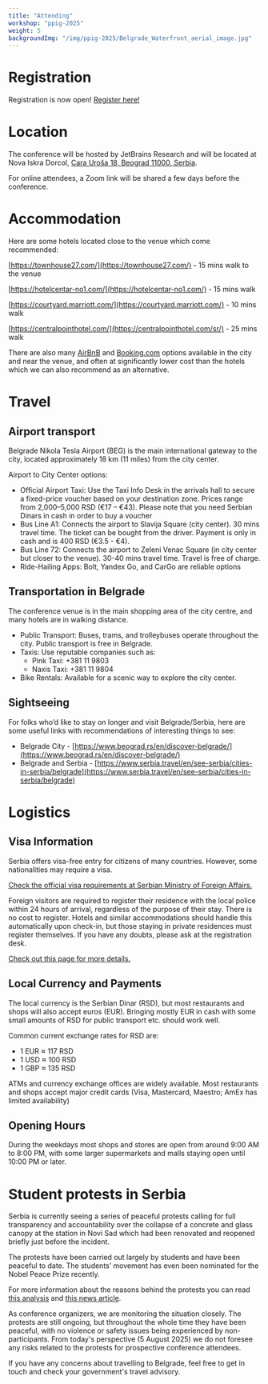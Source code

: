 ```yaml
---
title: "Attending"
workshop: "ppig-2025"
weight: 5
backgroundImg: "/img/ppig-2025/Belgrade_Waterfront_aerial_image.jpg"
---
```


# Registration

Registration is now open! [Register here!](https://www.eventbrite.co.uk/e/ppig-2025-tickets-1431584149729)

# Location

The conference will be hosted by JetBrains Research and will be located at Nova Iskra Dorcol, [Cara Uroša 18, Beograd 11000, Serbia](https://www.google.com/maps?q=Cara+Uro%C5%A1a+18).

For online attendees, a Zoom link will be shared a few days before the conference.

# Accommodation

Here are some hotels located close to the venue which come recommended:

[https://townhouse27.com/](https://townhouse27.com/) - 15 mins walk to the venue

[https://hotelcentar-no1.com/](https://hotelcentar-no1.com/) - 15 mins walk

[https://courtyard.marriott.com/](https://courtyard.marriott.com/) - 10 mins walk

[https://centralpointhotel.com/](https://centralpointhotel.com/sr/) - 25 mins walk

There are also many [AirBnB](https://www.airbnb.co.uk/) and [Booking.com](https://www.booking.com/) options available in the city and near the venue, and often at significantly lower cost than the hotels which we can also recommend as an alternative.

# Travel

## Airport transport

Belgrade Nikola Tesla Airport (BEG) is the main international gateway to the city, located approximately 18 km (11 miles) from the city center.

Airport to City Center options:

- Official Airport Taxi: Use the Taxi Info Desk in the arrivals hall to secure a fixed-price voucher based on your destination zone. Prices range from 2,000–5,000 RSD (€17 – €43). Please note that you need Serbian Dinars in cash in order to buy a voucher
- Bus Line A1: Connects the airport to Slavija Square (city center). 30 mins travel time. The ticket can be bought from the driver. Payment is only in cash and is 400 RSD (€3.5 \- €4).
- Bus Line 72: Connects the airport to Zeleni Venac Square (in city center but closer to the venue). 30-40 mins travel time. Travel is free of charge.
- Ride-Hailing Apps: Bolt, Yandex Go, and CarGo are reliable options

## Transportation in Belgrade

The conference venue is in the main shopping area of the city centre, and many hotels are in walking distance.

- Public Transport: Buses, trams, and trolleybuses operate throughout the city. Public transport is free in Belgrade.
- Taxis: Use reputable companies such as:
  - Pink Taxi: +381 11 9803
  - Naxis Taxi: +381 11 9804
- Bike Rentals: Available for a scenic way to explore the city center.

## Sightseeing

For folks who’d like to stay on longer and visit Belgrade/Serbia, here are some useful links with recommendations of interesting things to see:

- Belgrade City - [https://www.beograd.rs/en/discover-belgrade/](https://www.beograd.rs/en/discover-belgrade/)
- Belgrade and Serbia - [https://www.serbia.travel/en/see-serbia/cities-in-serbia/belgrade](https://www.serbia.travel/en/see-serbia/cities-in-serbia/belgrade)

# Logistics

## Visa Information

Serbia offers visa-free entry for citizens of many countries. However, some nationalities may require a visa.

[Check the official visa requirements at Serbian Ministry of Foreign Affairs.](https://www.mfa.gov.rs/en/citizens/travel-serbia)

Foreign visitors are required to register their residence with the local police within 24 hours of arrival, regardless of the purpose of their stay. There is no cost to register. Hotels and similar accommodations should handle this automatically upon check-in, but those staying in private residences must register themselves. If you have any doubts, please ask at the registration desk.

[Check out this page for more details.](https://belgradegets.digital/entry-visa/mandatory-registration/)

## Local Currency and Payments

The local currency is the Serbian Dinar (RSD), but most restaurants and shops will also accept euros (EUR). Bringing mostly EUR in cash with some small amounts of RSD for public transport etc. should work well.

Common current exchange rates for RSD are:

- 1 EUR ≈ 117 RSD
- 1 USD ≈ 100 RSD
- 1 GBP ≈ 135 RSD

ATMs and currency exchange offices are widely available. Most restaurants and shops accept major credit cards (Visa, Mastercard, Maestro; AmEx has limited availability)

## Opening Hours

During the weekdays most shops and stores are open from around 9:00 AM to 8:00 PM, with some larger supermarkets and malls staying open until 10:00 PM or later.

# Student protests in Serbia

Serbia is currently seeing a series of peaceful protests calling for full transparency and accountability over the collapse of a concrete and glass canopy at the station in Novi Sad which had been renovated and reopened briefly just before the incident.

The protests have been carried out largely by students and have been peaceful to date. The students’ movement has even been nominated for the Nobel Peace Prize recently.

For more information about the reasons behind the protests you can read [this analysis](https://unipd-centrodirittiumani.it/en/topics/what-happens-when-students-unite-for-justice-the-pulse-of-serbian-protests) and [this news article](https://www.theguardian.com/commentisfree/2025/feb/06/serbias-students-showing-world-democratic-hope).

As conference organizers, we are monitoring the situation closely. The protests are still ongoing, but throughout the whole time they have been peaceful, with no violence or safety issues being experienced by non-participants. From today's perspective (5 August 2025) we do not foresee any risks related to the protests for prospective conference attendees.

If you have any concerns about travelling to Belgrade, feel free to get in touch and check your government's travel advisory.
